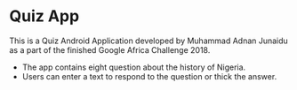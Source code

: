 # Quiz App 
This is a Quiz Android Application developed by Muhammad Adnan Junaidu as a part of the finished Google Africa Challenge 2018.
<ul>
<li>The app contains eight question about the history of Nigeria.</li>
<li>Users can enter a text to respond to the question or thick the answer.</li>
</ul>
